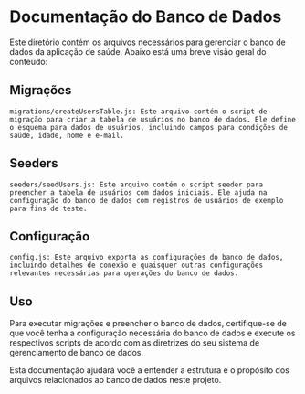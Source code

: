 # Documentação do Banco de Dados

Este diretório contém os arquivos necessários para gerenciar o banco de dados da aplicação de saúde. Abaixo está uma breve visão geral do conteúdo:

## Migrações

    migrations/createUsersTable.js: Este arquivo contém o script de migração para criar a tabela de usuários no banco de dados. Ele define o esquema para dados de usuários, incluindo campos para condições de saúde, idade, nome e e-mail.

## Seeders

    seeders/seedUsers.js: Este arquivo contém o script seeder para preencher a tabela de usuários com dados iniciais. Ele ajuda na configuração do banco de dados com registros de usuários de exemplo para fins de teste.

## Configuração

    config.js: Este arquivo exporta as configurações do banco de dados, incluindo detalhes de conexão e quaisquer outras configurações relevantes necessárias para operações do banco de dados.

## Uso

Para executar migrações e preencher o banco de dados, certifique-se de que você tenha a configuração necessária do banco de dados e execute os respectivos scripts de acordo com as diretrizes do seu sistema de gerenciamento de banco de dados.

Esta documentação ajudará você a entender a estrutura e o propósito dos arquivos relacionados ao banco de dados neste projeto.
